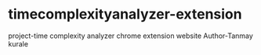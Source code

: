 # timecomplexityanalyzer-extension
project-time complexity analyzer chrome extension website
Author-Tanmay kurale
